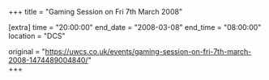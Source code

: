 +++
title = "Gaming Session on Fri 7th March 2008"

[extra]
time = "20:00:00"
end_date = "2008-03-08"
end_time = "08:00:00"
location = "DCS"

original = "https://uwcs.co.uk/events/gaming-session-on-fri-7th-march-2008-1474489004840/"    
+++



